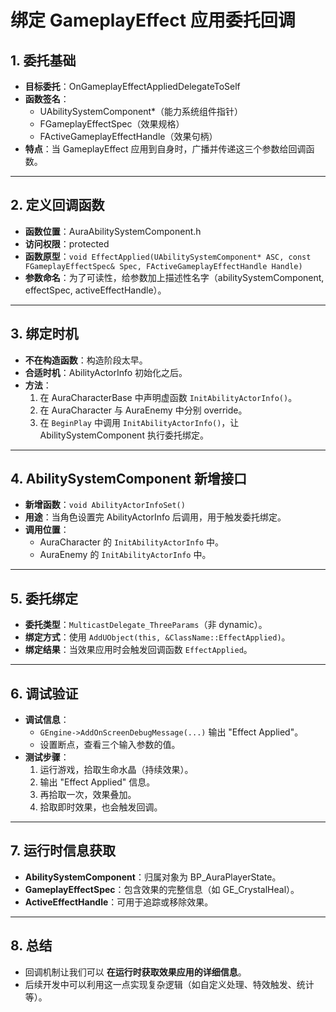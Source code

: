 # 绑定 GameplayEffect 应用委托回调

## 1. 委托基础

- **目标委托**：OnGameplayEffectAppliedDelegateToSelf
- **函数签名**：
  - UAbilitySystemComponent*（能力系统组件指针）
  - FGameplayEffectSpec（效果规格）
  - FActiveGameplayEffectHandle（效果句柄）
- **特点**：当 GameplayEffect 应用到自身时，广播并传递这三个参数给回调函数。

------

## 2. 定义回调函数

- **函数位置**：AuraAbilitySystemComponent.h
- **访问权限**：protected
- **函数原型**：`void EffectApplied(UAbilitySystemComponent* ASC, const FGameplayEffectSpec& Spec, FActiveGameplayEffectHandle Handle)`
- **参数命名**：为了可读性，给参数加上描述性名字（abilitySystemComponent, effectSpec, activeEffectHandle）。

------

## 3. 绑定时机

- **不在构造函数**：构造阶段太早。
- **合适时机**：AbilityActorInfo 初始化之后。
- **方法**：
  1. 在 AuraCharacterBase 中声明虚函数 `InitAbilityActorInfo()`。
  2. 在 AuraCharacter 与 AuraEnemy 中分别 override。
  3. 在 `BeginPlay` 中调用 `InitAbilityActorInfo()`，让 AbilitySystemComponent 执行委托绑定。

------

## 4. AbilitySystemComponent 新增接口

- **新增函数**：`void AbilityActorInfoSet()`
- **用途**：当角色设置完 AbilityActorInfo 后调用，用于触发委托绑定。
- **调用位置**：
  - AuraCharacter 的 `InitAbilityActorInfo` 中。
  - AuraEnemy 的 `InitAbilityActorInfo` 中。

------

## 5. 委托绑定

- **委托类型**：`MulticastDelegate_ThreeParams`（非 dynamic）。
- **绑定方式**：使用 `AddUObject(this, &ClassName::EffectApplied)`。
- **绑定结果**：当效果应用时会触发回调函数 `EffectApplied`。

------

## 6. 调试验证

- **调试信息**：
  - `GEngine->AddOnScreenDebugMessage(...)` 输出 "Effect Applied"。
  - 设置断点，查看三个输入参数的值。
- **测试步骤**：
  1. 运行游戏，拾取生命水晶（持续效果）。
  2. 输出 "Effect Applied" 信息。
  3. 再拾取一次，效果叠加。
  4. 拾取即时效果，也会触发回调。

------

## 7. 运行时信息获取

- **AbilitySystemComponent**：归属对象为 BP_AuraPlayerState。
- **GameplayEffectSpec**：包含效果的完整信息（如 GE_CrystalHeal）。
- **ActiveEffectHandle**：可用于追踪或移除效果。

------

## 8. 总结

- 回调机制让我们可以 **在运行时获取效果应用的详细信息**。
- 后续开发中可以利用这一点实现复杂逻辑（如自定义处理、特效触发、统计等）。

